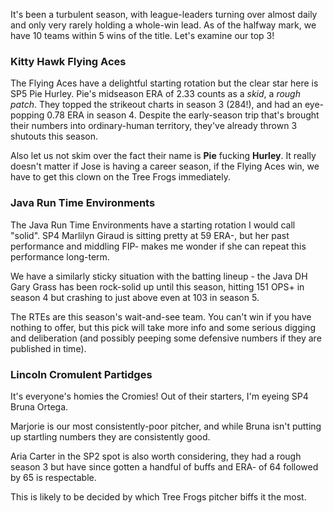 It's been a turbulent season, with league-leaders turning over almost daily and only very rarely holding a whole-win lead. As of the halfway mark, we have 10 teams within 5 wins of the title. Let's examine our top 3! 

### Kitty Hawk Flying Aces

The Flying Aces have a delightful starting rotation but the clear star here is SP5 Pie Hurley. Pie's midseason ERA of 2.33 counts as a *skid*, a *rough patch*. They topped the strikeout charts in season 3 (284!), and had an eye-popping 0.78 ERA in season 4. Despite the early-season trip that's brought their numbers into ordinary-human territory, they've already thrown 3 shutouts this season. 

Also let us not skim over the fact their name is **Pie** fucking **Hurley**. It really doesn't matter if Jose is having a career season, if the Flying Aces win, we have to get this clown on the Tree Frogs immediately.

### Java Run Time Environments

The Java Run Time Environments have a starting rotation I would call "solid". SP4 Marlilyn Giraud is sitting pretty at 59 ERA-, but her past performance and middling FIP- makes me wonder if she can repeat this performance long-term.

We have a similarly sticky situation with the batting lineup - the Java DH Gary Grass has been rock-solid up until this season, hitting 151 OPS+ in season 4 but crashing to just above even at 103 in season 5.

The RTEs are this season's wait-and-see team. You can't win if you have nothing to offer, but this pick will take more info and some serious digging and deliberation (and possibly peeping some defensive numbers if they are published in time).

### Lincoln Cromulent Partidges

It's everyone's homies the Cromies! Out of their starters, I'm eyeing SP4 Bruna Ortega.

Marjorie is our most consistently-poor pitcher, and while Bruna isn't putting up startling numbers they are consistently good.

Aria Carter in the SP2 spot is also worth considering, they had a rough season 3 but have since gotten a handful of buffs and ERA- of 64 followed by 65 is respectable.

This is likely to be decided by which Tree Frogs pitcher biffs it the most.